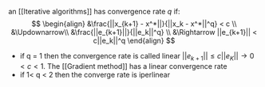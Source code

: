 an [[Iterative algorithms]] has convergence rate $q$ if:
$$
\begin{align}
&\frac{||x_{k+1} - x^*||}{||x_k - x^*||^q} < c \\
&\Updownarrow\\
&\frac{||e_{k+1}||}{||e_k||^q} \\
&\Rightarrow ||e_{k+1}|| < c||e_k||^q 
\end{align}
$$

- if q = 1 then the convergence rate is called linear $||e_{k + 1}|| \leq c||e_K|| \rightarrow 0 < c < 1$. The [[Gradient method]] has a linear convergence rate
- if 1< q < 2 then the converge rate is iperlinear